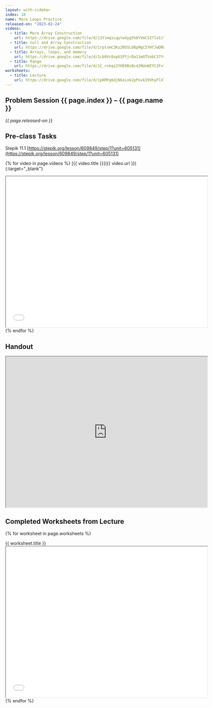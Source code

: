 ```yaml
---
layout: with-sidebar
index: 18
name: More Loops Practice
released-on: "2023-02-24"
videos:
  - title: More Array Construction
    url: https://drive.google.com/file/d/11YimqsLqytwGygYh6YVmCSI7lo1iYHo_
  - title: null and Array Construction
    url: https://drive.google.com/file/d/1rptvmC3Kz2N5SLO8pMgCIYHfJwDRWf6O
  - title: Arrays, loops, and memory
    url: https://drive.google.com/file/d/1cb9Vc0xpG1PfjrDa11mGTVobC37YvuLJ
  - title: Range
    url: https://drive.google.com/file/d/1C_rnkqz2YHE6BsBcd2NUnWIYC1Fvts5Z
worksheets:
  - title: Lecture
    url: https://drive.google.com/file/d/1pKMFg6djNGsLok2pPovkI9VhyFlXlayl
---
```


## Problem Session {{ page.index }} – {{ page.name }}

_{{ page.released-on }}_

## Pre-class Tasks

Stepik 11.1 [https://stepik.org/lesson/609849/step/1?unit=605131](https://stepik.org/lesson/609849/step/1?unit=605131)

{% for video in page.videos %}
[{{ video.title }}]({{ video.url }}){:target="_blank"}

<iframe src="{{ video.url }}/preview" width="640" height="480" allow="autoplay"></iframe>
{% endfor %}

## Handout

<iframe src="https://drive.google.com/file/d/1aGa98VOIkXq2zsh0aRHOgAX1HwYeom3q/preview" width="640" height="480" allow="autoplay"></iframe>

## Completed Worksheets from Lecture

{% for worksheet in page.worksheets %}
<div class="worksheetBox">
{{ worksheet.title }}
<br>
<iframe src="{{ worksheet.url }}/preview" width="640" height="480" allow="autoplay"></iframe>
</div>
{% endfor %}